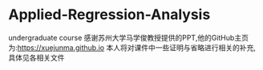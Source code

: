 # Applied-Regression-Analysis
undergraduate course
感谢苏州大学马学俊教授提供的PPT,他的GitHub主页为:https://xuejunma.github.io
本人将对课件中一些证明与省略进行相关的补充,具体见各相关文件
